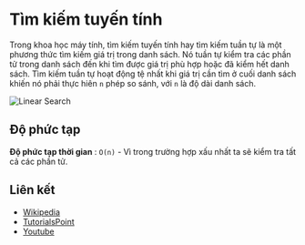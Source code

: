 # Tìm kiếm tuyến tính

Trong khoa học máy tính, tìm kiếm tuyến tính hay tìm kiếm tuần tự là một phương thức tìm kiếm giá trị trong danh sách. Nó tuần tự kiểm tra các phần tử trong danh sách đến khi tìm được giá trị phù hợp hoặc đã kiểm hết danh sách. Tìm kiếm tuần tự hoạt động tệ nhất khi giá trị cần tìm ở cuối danh sách khiến nó phải thực hiên `n` phép so sánh, với `n` là độ dài danh sách.

![Linear Search](https://www.tutorialspoint.com/data_structures_algorithms/images/linear_search.gif)

## Độ phức tạp

**Độ phức tạp thời gian** : `O(n)` - Vì trong trường hợp xấu nhất ta sẽ kiểm tra tất cả các phần tử.

## Liên kết
- [Wikipedia](https://en.wikipedia.org/wiki/Linear_search)
- [TutorialsPoint](https://www.tutorialspoint.com/data_structures_algorithms/linear_search_algorithm.htm)
- [Youtube](https://www.youtube.com/watch?v=SGU9duLE30w)